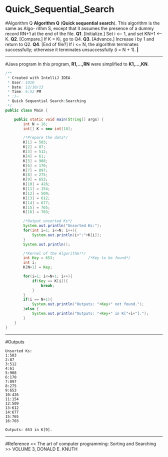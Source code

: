 # Quick_Sequential_Search

﻿#Algorithm Q
**Algorithm Q** (**Quick sequential search**). This algorithm is the same as Algo- 
rithm S, except that it assumes the presence of a dummy record RN+1 at the 
end of the file. 
**Q1**. [Initialize.] Set i <-- 1, and set KN+1 <-- K. 
**Q2**. [Compare.] If K = Ki, go to Q4. 
**Q3**. [Advance.] Increase i by 1 and return to Q2. 
**Q4**. [End of file?] If i <= N, the algorithm terminates successfully; otherwise it 
terminates unsuccessfully (i = N + 1). **|** 

---
#Java program
In this program, **R1,...,RN** were simplified to **K1,...,KN**.

```java
/**
 * Created with IntelliJ IDEA.
 * User: 1O1O
 * Date: 12/10/13
 * Time: 6:52 PM
 * :)~
 * Quick Sequential Search:Searching
 */
public class Main {

    public static void main(String[] args) {
        int N = 16;
        int[] K = new int[18];

        /*Prepare the data*/
        K[1] = 503;
        K[2] = 87;
        K[3] = 512;
        K[4] = 61;
        K[5] = 908;
        K[6] = 170;
        K[7] = 897;
        K[8] = 275;
        K[9] = 653;
        K[10] = 426;
        K[11] = 154;
        K[12] = 509;
        K[13] = 612;
        K[14] = 677;
        K[15] = 765;
        K[16] = 703;

        /*Output unsorted Ks*/
        System.out.println("Unsorted Ks:");
        for(int i=1; i<=N; i++){
            System.out.println(i+":"+K[i]);
        }
        System.out.println();

        /*Kernel of the Algorithm!*/
        int Key = 653;               /*Key to be found*/
        int i;
        K[N+1] = Key;

        for(i=1; i<=N+1; i++){
            if(Key == K[i]){
                break;
            }
        }
        if(i == N+1){
            System.out.println("Outputs: "+Key+" not found.");
        }else {
            System.out.println("Outputs: "+Key+" in K["+i+"].");
        }
    }
}
```

---
#Outputs
```
Unsorted Ks:
1:503
2:87
3:512
4:61
5:908
6:170
7:897
8:275
9:653
10:426
11:154
12:509
13:612
14:677
15:765
16:703

Outputs: 653 in K[9].
```

---
#Reference
<< The art of computer programming: Sorting and Searching >> VOLUME 3, DONALD E. KNUTH

